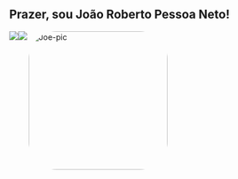## Prazer, sou João Roberto Pessoa Neto!
<div style="display: flex"><br> 
  <a href="https://www.youtube.com/channel/UC7_u-SeFaOBh505HtGUajWg" target="_blank"><img src="https://img.shields.io/badge/YouTube-FF0000?style=for-the-badge&logo=youtube&logoColor=white" target="_blank"></a>
  <a href="https://www.linkedin.com/in/jo%C3%A3o-roberto-pessoa-neto/" target="_blank"><img src="https://img.shields.io/badge/-LinkedIn-%230077B5?style=for-the-badge&logo=linkedin&logoColor=white" target="_blank"></a> 
  <img align="right" alt="Joe-pic" height="250" style="border-radius:50px;" src="https://media.tenor.com/j7Dlyf-gbPIAAAAC/kamille-bidan-z-gundam.gif">
</div>
